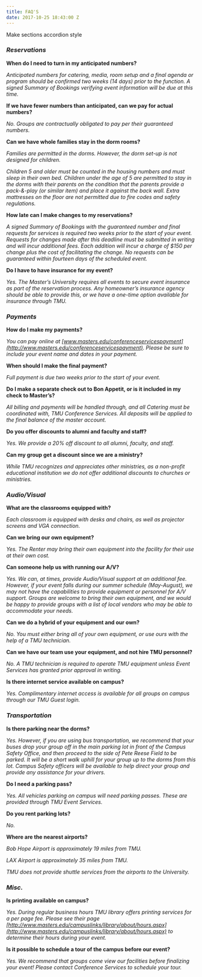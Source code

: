 ```yaml
---
title: FAQ'S
date: 2017-10-25 18:43:00 Z
---
```


Make sections accordion style 

### *Reservations*

**When do I need to turn in my anticipated numbers?**

*Anticipated numbers for catering, media, room setup and a final agenda or program should be confirmed two weeks (14 days) prior to the function. A signed Summary of Bookings verifying event information will be due at this time.*

**If we have fewer numbers than anticipated, can we pay for actual numbers?**

*No. Groups are contractually obligated to pay per their guaranteed numbers.*

**Can we have whole families stay in the dorm rooms?**

*Families are permitted in the dorms. However, the dorm set-up is not designed for children.*

*Children 5 and older must be counted in the housing numbers and must sleep in their own bed. Children under the age of 5 are permitted to stay in the dorms with their parents on the condition that the parents provide a pack-&-play (or similar item) and place it against the back wall. Extra mattresses on the floor are not permitted due to fire codes and safety regulations.*

**How late can I make changes to my reservations?**

*A signed Summary of Bookings with the guaranteed number and final requests for services is required two weeks prior to the start of your event. Requests for changes made after this deadline must be submitted in writing and will incur additional fees. Each addition will incur a charge of $150 per change plus the cost of facilitating the change. No requests can be guaranteed within fourteen days of the scheduled event.*

**Do I have to have insurance for my event?**

*Yes. The Master’s University requires all events to secure event insurance as part of the reservation process. Any homeowner’s insurance agency should be able to provide this, or we have a one-time option available for insurance through TMU.*

### *Payments*

**How do I make my payments?**

*You can pay online at [www.masters.edu/conferenceservicespayment](http://www.masters.edu/conferenceservicespayment). Please be sure to include your event name and dates in your payment.*

**When should I make the final payment?**

*Full payment is due two weeks prior to the start of your event.*

**Do I make a separate check out to Bon Appetit, or is it included in my check to Master’s?**

*All billing and payments will be handled through, and all Catering must be coordinated with, TMU Conference Services. All deposits will be applied to the final balance of the master account.*

**Do you offer discounts to alumni and faculty and staff?**

*Yes. We provide a 20% off discount to all alumni, faculty, and staff.*

**Can my group get a discount since we are a ministry?**

*While TMU recognizes and appreciates other ministries, as a non-profit educational institution we do not offer additional discounts to churches or ministries.*

### *Audio/Visual*

**What are the classrooms equipped with?**

*Each classroom is equipped with desks and chairs, as well as projector screens and VGA connection.*

**Can we bring our own equipment?**

*Yes. The Renter may bring their own equipment into the facility for their use at their own cost.*

**Can someone help us with running our A/V?**

*Yes. We can, at times, provide Audio/Visual support at an additional fee. However, if your event falls during our summer schedule (May-August), we may not have the capabilities to provide equipment or personnel for A/V support. Groups are welcome to bring their own equipment, and we would be happy to provide groups with a list of local vendors who may be able to accommodate your needs.*

**Can we do a hybrid of your equipment and our own?**

*No. You must either bring all of your own equipment, or use ours with the help of a TMU technician.*

**Can we have our team use your equipment, and not hire TMU personnel?**

*No. A TMU technician is required to operate TMU equipment unless Event Services has granted prior approval in writing.*

**Is there internet service available on campus?**

*Yes. Complimentary internet access is available for all groups on campus through our TMU Guest login.*

### *Transportation*

**Is there parking near the dorms?**

*Yes. However, if you are using bus transportation, we recommend that your buses drop your group off in the main parking lot in front of the Campus Safety Office, and then proceed to the side of Pete Reese Field to be parked. It will be a short walk uphill for your group up to the dorms from this lot. Campus Safety officers will be available to help direct your group and provide any assistance for your drivers.*

**Do I need a parking pass?**

*Yes. All vehicles parking on campus will need parking passes. These are provided through TMU Event Services.*

**Do you rent parking lots?**

*No.*

**Where are the nearest airports?**

*Bob Hope Airport is approximately 19 miles from TMU.*

*LAX Airport is approximately 35 miles from TMU.*

*TMU does not provide shuttle services from the airports to the University.*

### *Misc.*

**Is printing available on campus?**

*Yes. During regular business hours TMU library offers printing services for a per page fee. Please see their page [http://www.masters.edu/campuslinks/library/about/hours.aspx](http://www.masters.edu/campuslinks/library/about/hours.aspx) to determine their hours during your event.*

**Is it possible to schedule a tour of the campus before our event?**

*Yes. We recommend that groups come view our facilities before finalizing your event! Please contact Conference Services to schedule your tour.*